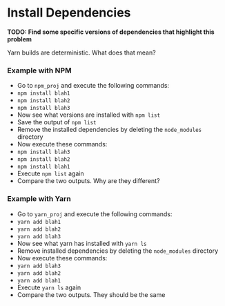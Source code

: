 # Install Dependencies

**TODO: Find some specific versions of dependencies that highlight this problem**

Yarn builds are deterministic.  What does that mean?
### Example with NPM
- Go to `npm_proj` and execute the following commands:
 - `npm install blah1`
 - `npm install blah2`
 - `npm install blah3`
- Now see what versions are installed with `npm list`
- Save the output of `npm list`
- Remove the installed dependencies by deleting the `node_modules` directory
- Now execute these commands:
 - `npm install blah3`
 - `npm install blah2`
 - `npm install blah1`
- Execute `npm list` again
- Compare the two outputs.  Why are they different?

### Example with Yarn
- Go to `yarn_proj` and execute the following commands:
 - `yarn add blah1`
 - `yarn add blah2`
 - `yarn add blah3`
- Now see what yarn has installed with `yarn ls`
- Remove installed dependencies by deleting the `node_modules` directory
- Now execute these commands:
 - `yarn add blah3`
 - `yarn add blah2`
 - `yarn add blah1`
- Execute `yarn ls` again
- Compare the two outputs.  They should be the same
